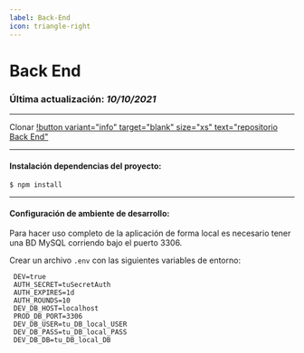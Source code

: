 ```yaml
---
label: Back-End
icon: triangle-right
---
```


# Back End 
### Última actualización: _10/10/2021_
___

Clonar  [!button variant="info" target="blank" size="xs" text="repositorio Back End"](https://github.com/LaggerP/facturacion-back)

___


#### Instalación dependencias del proyecto:
`$ npm install`
___

#### Configuración de ambiente de desarrollo: 

Para hacer uso completo de la aplicación de forma local es necesario tener una BD MySQL corriendo bajo el puerto 3306. 

Crear un archivo `.env` con las siguientes variables de entorno:

```
 DEV=true
 AUTH_SECRET=tuSecretAuth
 AUTH_EXPIRES=1d
 AUTH_ROUNDS=10
 DEV_DB_HOST=localhost
 PROD_DB_PORT=3306
 DEV_DB_USER=tu_DB_local_USER
 DEV_DB_PASS=tu_DB_local_PASS
 DEV_DB_DB=tu_DB_local_DB
```

